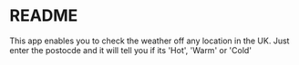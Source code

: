 # README

This app enables you to check the weather off any location in the UK. Just enter the postocde and it will tell you if its 'Hot', 'Warm' or 'Cold'
